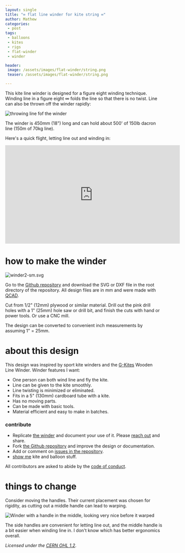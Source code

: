 ```yaml
---
layout: single
title: "∞ flat line winder for kite string ∞"
author: Mathew
categories: 
 - post
tags:
 - balloons
 - kites
 - rigs
 - flat-winder
 - winder

header: 
 image: /assets/images/flat-winder/string.png
 teaser: /assets/images/flat-winder/string.png

---
```


This kite line winder is designed for a figure eight winding technique. Winding line in a figure eight ∞ folds the line so that there is no twist. 
Line can also be thrown off the winder rapidly:

![throwing line fof the winder](/assets/images/flat-winder/winder-sm.gif)

The winder is 450mm (18") long and can hold about 500' of 150lb dacron line (150m of 70kg line).

Here's a quick flight, letting line out and winding in:

<iframe width="560" height="315" src="https://www.youtube-nocookie.com/embed/k1XRf4KW_Yc" frameborder="0" allow="autoplay; encrypted-media" allowfullscreen></iframe>

# how to make the winder

![winder2-sm.svg](/assets/images/flat-winder/winder2-sm.svg)

Go to the [Github repository](https://github.com/mathewlippincott/flat-winder/) and download the SVG or DXF file in the root directory of the repository. All design files are in mm and were made with [QCAD](https://qcad.org/). 

Cut from 1/2" (12mm) plywood or similar material. Drill out the pink drill holes with a 1" (25mm) hole saw or drill bit, and finish the cuts with hand or power tools. Or use a CNC mill.

The design can be converted to convenient inch measurements by assuming 1" = 25mm.

# about this design

This design was inspired by sport kite winders and the [G-Kites](https://www.gkites.com/store/) Wooden Line Winder. Winder features I want:

* One person can both wind line and fly the kite.
* Line can be given to the kite smoothly.
* Line twisting is minimized or eliminated.
* Fits in a 5" (130mm) cardboard tube with a kite.
* Has no moving parts.
* Can be made with basic tools.
* Material efficient and easy to make in batches.


### contribute

* Replicate [the winder](https://github.com/mathewlippincott/flat-winder) and document your use of it. Please [reach out](/contact) and share.
* Fork [the Github repository](https://github.com/mathewlippincott/flat-winder) and improve the design or documentation.
* Add or comment on [issues in the repository](https://github.com/mathewlippincott/flat-winder/issues).
* [show me](/contact) kite and balloon stuff.

All contributors are asked to abide by the [code of conduct](https://github.com/mathewlippincott/flat-winder/codeofconduct.md).

# things to change

Consider moving the handles. Their current placement was chosen for rigidity, as cutting out a middle handle can lead to warping. 

![Winder with a handle in the middle, looking very nice before it warped](/assets/images/flat-winder/middle-handle-winder.jpg)

The side handles are convenient for letting line out, and the middle handle is a bit easier when winding line in. I don't know which has better ergonomics overall.



*Licensed under the [CERN OHL 1.2](LICENSE.md)*.


